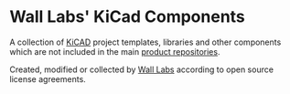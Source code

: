 # Wall Labs' KiCad Components
A collection of [KiCAD](http://kicad-pcb.org) project templates, libraries and other components which are not included in the main [product repositories](https://github.com/KiCad).

Created, modified or collected by [Wall Labs](https://github.com/WallLabs) according to open source license agreements.
